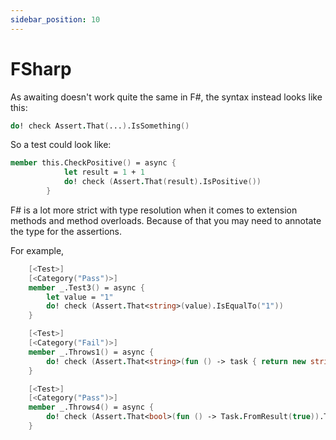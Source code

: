 ```yaml
---
sidebar_position: 10
---
```


# FSharp

As awaiting doesn't work quite the same in F#, the syntax instead looks like this:

```fsharp
do! check Assert.That(...).IsSomething()
```

So a test could look like:

```fsharp
member this.CheckPositive() = async {
            let result = 1 + 1
            do! check (Assert.That(result).IsPositive())
        }
```

F# is a lot more strict with type resolution when it comes to extension methods and method overloads. Because of that you may need to annotate the type for the assertions.

For example,

```fsharp
    [<Test>]
    [<Category("Pass")>]
    member _.Test3() = async {
        let value = "1"
        do! check (Assert.That<string>(value).IsEqualTo("1"))
    }

    [<Test>]
    [<Category("Fail")>]
    member _.Throws1() = async {
        do! check (Assert.That<string>(fun () -> task { return new string([||]) }).ThrowsException())
    }

    [<Test>]
    [<Category("Pass")>]
    member _.Throws4() = async {
        do! check (Assert.That<bool>(fun () -> Task.FromResult(true)).ThrowsNothing())
    }

```    